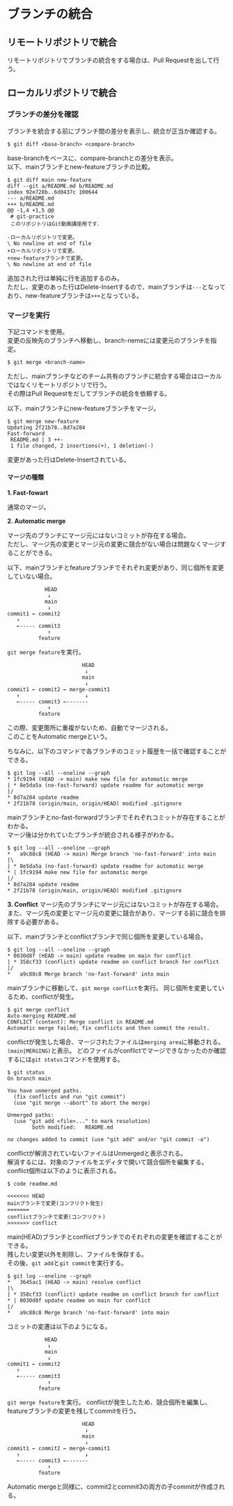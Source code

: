 # ブランチの統合

## リモートリポジトリで統合

リモートリポジトリでブランチの統合をする場合は、Pull Requestを出して行う。

## ローカルリポジトリで統合

### ブランチの差分を確認

ブランチを統合する前にブランチ間の差分を表示し、統合が正当か確認する。

```
$ git diff <base-branch> <compare-branch>
```

base-branchをベースに、compare-branchとの差分を表示。  
以下、mainブランチとnew-featureブランチの比較。

```
$ git diff main new-feature
diff --git a/README.md b/README.md
index 92e728b..6d0437c 100644
--- a/README.md
+++ b/README.md
@@ -1,4 +1,5 @@
 # git-practice
 このリポジトリはGit動画講座用です．

-ローカルリポジトリで変更。
\ No newline at end of file
+ローカルリポジトリで変更。
+new-featureブランチで変更。
\ No newline at end of file
```

追加された行は単純に行を追加するのみ。  
ただし、変更のあった行はDelete-Insertするので、mainブランチは`---`となっており、new-featureブランチは`+++`となっている。

### マージを実行

下記コマンドを使用。  
変更の反映先のブランチへ移動し、branch-nemeには変更元のブランチを指定。

```
$ git merge <branch-name>
```
ただし、mainブランチなどのチーム共有のブランチに統合する場合はローカルではなくリモートリポジトリで行う。  
その際はPull Requestをだしてブランチの統合を依頼する。

以下、mainブランチにnew-featureブランチをマージ。

```
$ git merge new-feature
Updating 2f21b78..8d7a284
Fast-forward
 README.md | 3 ++-
 1 file changed, 2 insertions(+), 1 deletion(-)
```

変更があった行はDelete-Insertされている。

#### マージの種類

**1. Fast-fowart**

通常のマージ。

**2. Automatic merge**

マージ先のブランチにマージ元にはないコミットが存在する場合。  
ただし、マージ先の変更とマージ元の変更に競合がない場合は問題なくマージすることができる。

以下、mainブランチとfeatureブランチでそれぞれ変更があり、同じ個所を変更していない場合。

```
            HEAD
             ↓
            main
             ↓
commit1 ← commit2
   ↑
   ←----- commit3
             ↑
          feature
```

`git merge feature`を実行。

```
                        HEAD
                         ↓
                        main
                         ↓
commit1 ← commit2 ← merge-commit1
   ↑                     ↓
   ←----- commit3 ←-------
             ↑
          feature
```

この際、変更箇所に重複がないため、自動でマージされる。  
このことをAutomatic mergeという。

ちなみに、以下のコマンドで各ブランチのコミット履歴を一括で確認することができる。

```
$ git log --all --oneline --graph
* 1fc9194 (HEAD -> main) make new file for automatic merge
| * 8e5da5a (no-fast-forward) update readme for automatic merge
|/
* 8d7a284 update readme
* 2f21b78 (origin/main, origin/HEAD) modified .gitignore
```

mainブランチとno-fast-forwardブランチでそれぞれコミットが存在することがわかる。  
マージ後は分かれていたブランチが統合される様子がわかる。

```
$ git log --all --oneline --graph
*   a9c88c8 (HEAD -> main) Merge branch 'no-fast-forward' into main
|\
| * 8e5da5a (no-fast-forward) update readme for automatic merge
* | 1fc9194 make new file for automatic merge
|/
* 8d7a284 update readme
* 2f21b78 (origin/main, origin/HEAD) modified .gitignore
```

**3. Conflict**
マージ先のブランチにマージ元にはないコミットが存在する場合。  
また、マージ先の変更とマージ元の変更に競合があり、マージする前に競合を排除する必要がある。

以下、mainブランチとconflictブランチで同じ個所を変更している場合。

```
$ git log --all --oneline --graph
* 0030d8f (HEAD -> main) update readme on main for conflict
| * 358cf33 (conflict) update readme on conflict branch for conflict
|/
*   a9c88c8 Merge branch 'no-fast-forward' into main
```

mainブランチに移動して、`git merge conflict`を実行。
同じ個所を変更しているため、conflictが発生。

```
$ git merge conflict
Auto-merging README.md
CONFLICT (content): Merge conflict in README.md
Automatic merge failed; fix conflicts and then commit the result.
```

conflictが発生した場合、マージされたファイルは`merging area`に移動される。`(main|MERGING)`と表示。
どのファイルがconflictでマージできなかったのか確認するには`git status`コマンドを使用する。

```
$ git status
On branch main

You have unmerged paths.
  (fix conflicts and run "git commit")
  (use "git merge --abort" to abort the merge)

Unmerged paths:
  (use "git add <file>..." to mark resolution)
        both modified:   README.md

no changes added to commit (use "git add" and/or "git commit -a")
```

conflictが解消されていないファイルはUnmergedと表示される。  
解消するには、対象のファイルをエディタで開いて競合個所を編集する。  
conflict個所は以下のように表示される。

```
$ code readme.md

<<<<<<< HEAD
mainブランチで変更(コンフリクト発生)
=======
conflictブランチで変更(コンフリクト)
>>>>>>> conflict
```

main(HEAD)ブランチとconflictブランチでのそれぞれの変更を確認することができる。  
残したい変更以外を削除し、ファイルを保存する。  
その後、`git add`と`git commit`を実行する。

```
$ git log --oneline --graph
*   3645ac1 (HEAD -> main) resolve conflict
|\
| * 358cf33 (conflict) update readme on conflict branch for conflict
* | 0030d8f update readme on main for conflict
|/
*   a9c88c8 Merge branch 'no-fast-forward' into main
```

コミットの変遷は以下のようになる。


```
            HEAD
             ↓
            main
             ↓
commit1 ← commit2
   ↑
   ←----- commit3
             ↑
          feature
```

`git merge feature`を実行。
conflictが発生したため、競合個所を編集し、featureブランチの変更を残してcommitを行う。

```
                        HEAD
                         ↓
                        main
                         ↓
commit1 ← commit2 ← merge-commit1
   ↑                     ↓
   ←----- commit3 ←-------
             ↑
          feature
```

Automatic mergeと同様に、commit2とcommit3の両方の子commitが作成される。
